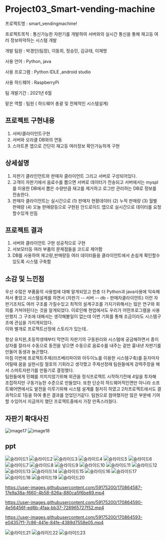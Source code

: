 # Project03_Smart-vending-machine

프로젝트명 : smart_vendingmachine!

프로젝트목적 : 통신가능한 자판기를 개발하여 서버와의 실시간 통신을 통해 재고등 여러 정보파악하는 시스템 개발

개발 팀원 : 박경인(팀장), 이동희, 정승민, 김규태, 이재명

사용 언어 : Python, java

사용 프로그램 : Python IDLE ,android studio

사용 하드웨어 : RaspberryPi

팀 개발기간 : 2021년 6월

맡은 역할 : 팀원 ( 하드웨어 총괄 및 전체적인  시스템설계) 

## 프로젝트 구현내용
  1.  서버/클라이언트구현 
  2. 서버와 오라클 DB와의 연동
  3.  스마트폰 앱으로 간단히 재고등 여러정보 확인가능하게 구현

## 상세설명
  1. 자판기 클라인언트와 판매자 클라이언트 그리고
    서버로 구성되어있다.
  2. 고객이 자판기에서 음료수를 뽑으면 서버로 
     데이터가 전송되고 서버에서는 myspl를 이용한 
     DB에서 뽑은 수량만큼 재고를 제거하고  로그만
     관리하는 DB로 정보를 전송한다. 
  3. 판매자 클라이언트는 실시간으로  (1) 판매자 현황데이터 (2) 누적 판매량  (3) 월별 판매량  (4) 오늘 판매량등으로 구현된 안드로이드 앱으로 실시간으로 데이터를 요청할수있게 만듬


## 프로젝트 결과
  1. 서버와 클라이언트 구현 성공적으로 구현
  2. 서보모터등 여러 부품의 문제점들을 코드로 제어함
  3. DB를 사용하여 재고량,판매량등 여러 데이터들을 클라이언트에서 손쉽게 확인할수있도록 시스템 구축함

## 소감 및 느낀점
우선 수많은 부품들의 사용법에 대해 알게되었고 한층 더 Python과 java사용에 익숙해져서 좋았고 시스템설계를 하면서 (자판기 -- 서버 -- db - 판매자클라이언트) 이런 자판기조차도 여러 구조를 가질수있고 최적의 설계구조를 가지기위해서는 많은 연구와 회의를 거쳐야된다는 것을 알게되었다. 이로인해 현업에서도 우리가 어떤프로그램을 사용만했지 그 구조에 대해서는 생각해볼일이 없는데 이번 기회를 통해 조금이라도 시스템구조에 관심을 가지게되었다.  
이와 별개로 프로젝트선정에 스토리가 있는데..  

항상 유치원,초등학생때부터 막연히 자판기의 구동원리와 시스템에 궁금해하면서 종이상자를 잘라서 수동으로 동전을 넣으면 수동으로 음료수를 내주는 겉만 흉내낸 자판기를 만들어 동생과 놀곤했다.  
마침 이번에 프로젝트주제(라즈베리파이와 아두이노를 이용한 시스템구축)를 듣자마자 어릴때 꿈을 실현시킬 절호의 기회라고 생각했고 주제선정때 팀원들에게 강력주장을 해서 스마트자판기를 만들기로 결정했다.  
팀원들에게 민폐를 끼치지않기위해 외관을 정식프로젝트 시작하기전에 4일을 투자해 조잡하지만 구동가능한 수준으로 만들었다. 또한 단순히 하드웨어적인면만 아니라 소프트웨어면에서도 발전을 이루기위해 시스템 설계를 철저히 하였고 2차프로젝트에서도 결과적으로 1등을 하여 좋은 결과를 얻었던거같다. 팀원으로 참여했지만 많은 부분에 기여 할 수있어서 지금까지 했던 프로젝트중에서 가장 만족스러웠다.
## 자판기 확대사진
![image17](https://user-images.githubusercontent.com/59175200/170864619-4fce5e0f-a87c-4eb1-a538-e83558e7fa5a.png)
![image18](https://user-images.githubusercontent.com/59175200/170864622-36790f99-337a-4cb7-a29a-f7f33b4594c2.png)

## ppt
![슬라이드1](https://user-images.githubusercontent.com/83994580/127095256-3cc7e234-8312-4da0-82a5-86a5bb5d963a.PNG)
![슬라이드2](https://user-images.githubusercontent.com/83994580/127095263-7fc8f9f4-0578-430a-b098-b1d4b941f536.PNG)
![슬라이드3](https://user-images.githubusercontent.com/83994580/127095270-544bc82e-ec9f-4259-ba2c-229207e5ccc0.PNG)
![슬라이드4](https://user-images.githubusercontent.com/83994580/127095279-9c2afbd1-bf5c-4044-9b38-fbe8fdd2e63f.PNG)
![슬라이드5](https://user-images.githubusercontent.com/83994580/127095382-d792d1a0-797c-4be0-9b14-08930141a511.PNG)
![슬라이드6](https://user-images.githubusercontent.com/83994580/127095424-67744949-bdc4-4fe4-8f01-1a32a01b1d95.PNG)
![슬라이드7](https://user-images.githubusercontent.com/83994580/127095427-62bb758c-ce0a-4887-a768-6269ac8634dc.PNG)
![슬라이드8](https://user-images.githubusercontent.com/83994580/127095433-c210cf8e-4142-4c6a-815d-d5276b6dc553.PNG)
![슬라이드9](https://user-images.githubusercontent.com/83994580/127095434-01ca0cd3-9cc3-4514-8e71-aa26ac5d9f49.PNG)
![슬라이드10](https://user-images.githubusercontent.com/83994580/127095436-04a40e27-837e-45d0-9acc-c26a37e3e525.PNG)
![슬라이드11](https://user-images.githubusercontent.com/83994580/127095437-e174f1ac-e836-4d3a-8991-14b4ac4964f5.PNG)
![슬라이드12](https://user-images.githubusercontent.com/83994580/127095439-a36045a3-2ff2-44a2-afa0-b7c642370784.PNG)
![슬라이드13](https://user-images.githubusercontent.com/83994580/127095442-3df6cc8c-ce69-4c75-969f-222ca8f72ac3.PNG)
![슬라이드14](https://user-images.githubusercontent.com/83994580/127095443-56f0d460-410c-47ee-808d-4b1d04930b5f.PNG)
![슬라이드15](https://user-images.githubusercontent.com/83994580/127095444-2c473fa2-4367-4b8b-bef3-5912481e87db.PNG)
![슬라이드16](https://user-images.githubusercontent.com/83994580/127095445-67ebaf78-b29c-4fed-8a60-53dbbdcdebe8.PNG)
![슬라이드17](https://user-images.githubusercontent.com/83994580/127095446-ec1196ac-eea3-4817-addc-45b2b5dc9de0.PNG)
![슬라이드18](https://user-images.githubusercontent.com/83994580/127095447-d6133dd3-0678-4ed2-b142-9b537c5fbdd8.PNG)
![슬라이드19](https://user-images.githubusercontent.com/83994580/127095448-b44727f5-4ede-450a-8b67-a690f3d679c1.PNG)
![슬라이드20](https://user-images.githubusercontent.com/83994580/127095450-54d67994-f4e3-40ef-a79b-8d9a917ddb58.PNG)


https://user-images.githubusercontent.com/59175200/170864587-17e9a38a-f660-4b58-826a-880ca5f6be89.mp4


https://user-images.githubusercontent.com/59175200/170864590-4e56456f-ed6b-4faa-bb37-728965727f52.mp4




https://user-images.githubusercontent.com/59175200/170864593-e04357f1-7c86-441e-84fe-4389d7558e05.mp4




![슬라이드21](https://user-images.githubusercontent.com/83994580/127095452-95e65565-3f18-4bb2-b3e9-9600326864a9.PNG)
![슬라이드22](https://user-images.githubusercontent.com/83994580/127095453-a66fe7cd-9f0e-42d0-9561-64481657adc9.PNG)
![슬라이드23](https://user-images.githubusercontent.com/83994580/127095454-ec51e952-6cdb-433c-8b95-671adf32c00c.PNG)

